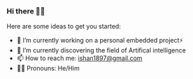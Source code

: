 ### Hi there 👋🏻

Here are some ideas to get you started:

- 🔭 I’m currently working on a personal embedded project⚡️
- 🌱 I’m currently discovering the field of Artifical intelligence
- 📫 How to reach me: ishan1897@gmail.com
- 👦🏻 Pronouns: He/Him
